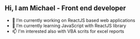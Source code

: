 ## Hi, I am Michael - Front end developer

- 🔭 I’m currently working on ReactJS based web applications
- 🌱 I’m currently learning JavaScript with ReactJS library
- 📫 I'm interested also with VBA scrits for excel reports
